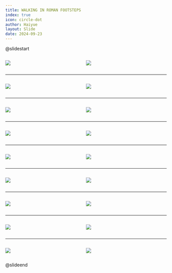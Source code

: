 ```yaml
---
title: WALKING IN ROMAN FOOTSTEPS
index: true
icon: circle-dot
author: Haiyue
layout: Slide
date: 2024-09-23
---
```

 
@slidestart

<div style="display:flex">
<div style="flex:1">

![](https://raw.githubusercontent.com/yclord/reading/refs/heads/master/english/Level-Q/WALKING%20IN%20ROMAN%20FOOTSTEPS/001.webp)
</div>
<div style="flex:1">

![](https://raw.githubusercontent.com/yclord/reading/refs/heads/master/english/Level-Q/WALKING%20IN%20ROMAN%20FOOTSTEPS/002.webp)
</div>
</div>

---

<div style="display:flex">
<div style="flex:1">

![](https://raw.githubusercontent.com/yclord/reading/refs/heads/master/english/Level-Q/WALKING%20IN%20ROMAN%20FOOTSTEPS/003.webp)
</div>
<div style="flex:1">

![](https://raw.githubusercontent.com/yclord/reading/refs/heads/master/english/Level-Q/WALKING%20IN%20ROMAN%20FOOTSTEPS/004.webp)
</div>
</div>

---

<div style="display:flex">
<div style="flex:1">

![](https://raw.githubusercontent.com/yclord/reading/refs/heads/master/english/Level-Q/WALKING%20IN%20ROMAN%20FOOTSTEPS/005.webp)
</div>
<div style="flex:1">

![](https://raw.githubusercontent.com/yclord/reading/refs/heads/master/english/Level-Q/WALKING%20IN%20ROMAN%20FOOTSTEPS/006.webp)
</div>
</div>

---

<div style="display:flex">
<div style="flex:1">

![](https://raw.githubusercontent.com/yclord/reading/refs/heads/master/english/Level-Q/WALKING%20IN%20ROMAN%20FOOTSTEPS/007.webp)
</div>
<div style="flex:1">

![](https://raw.githubusercontent.com/yclord/reading/refs/heads/master/english/Level-Q/WALKING%20IN%20ROMAN%20FOOTSTEPS/008.webp)
</div>
</div>

---

<div style="display:flex">
<div style="flex:1">

![](https://raw.githubusercontent.com/yclord/reading/refs/heads/master/english/Level-Q/WALKING%20IN%20ROMAN%20FOOTSTEPS/009.webp)
</div>
<div style="flex:1">

![](https://raw.githubusercontent.com/yclord/reading/refs/heads/master/english/Level-Q/WALKING%20IN%20ROMAN%20FOOTSTEPS/010.webp)
</div>
</div>

---

<div style="display:flex">
<div style="flex:1">

![](https://raw.githubusercontent.com/yclord/reading/refs/heads/master/english/Level-Q/WALKING%20IN%20ROMAN%20FOOTSTEPS/011.webp)
</div>
<div style="flex:1">

![](https://raw.githubusercontent.com/yclord/reading/refs/heads/master/english/Level-Q/WALKING%20IN%20ROMAN%20FOOTSTEPS/012.webp)
</div>
</div>

---

<div style="display:flex">
<div style="flex:1">

![](https://raw.githubusercontent.com/yclord/reading/refs/heads/master/english/Level-Q/WALKING%20IN%20ROMAN%20FOOTSTEPS/013.webp)
</div>
<div style="flex:1">

![](https://raw.githubusercontent.com/yclord/reading/refs/heads/master/english/Level-Q/WALKING%20IN%20ROMAN%20FOOTSTEPS/014.webp)
</div>
</div>

---

<div style="display:flex">
<div style="flex:1">

![](https://raw.githubusercontent.com/yclord/reading/refs/heads/master/english/Level-Q/WALKING%20IN%20ROMAN%20FOOTSTEPS/015.webp)
</div>
<div style="flex:1">

![](https://raw.githubusercontent.com/yclord/reading/refs/heads/master/english/Level-Q/WALKING%20IN%20ROMAN%20FOOTSTEPS/016.webp)
</div>
</div>

---

<div style="display:flex">
<div style="flex:1">

![](https://raw.githubusercontent.com/yclord/reading/refs/heads/master/english/Level-Q/WALKING%20IN%20ROMAN%20FOOTSTEPS/017.webp)
</div>
<div style="flex:1">

![](https://raw.githubusercontent.com/yclord/reading/refs/heads/master/english/Level-Q/WALKING%20IN%20ROMAN%20FOOTSTEPS/018.webp)
</div>
</div>

@slideend